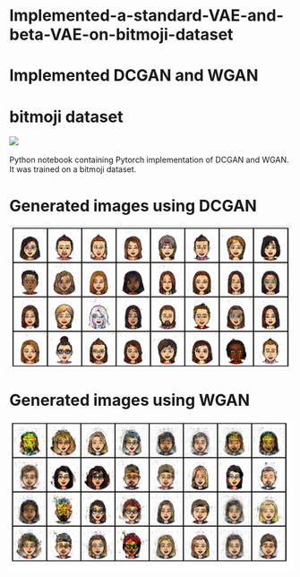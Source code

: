 # Implemented-a-standard-VAE-and-beta-VAE-on-bitmoji-dataset
# Implemented DCGAN and WGAN 

# bitmoji dataset
<img src="https://github.com/indranarendra/Implemented-DCGAN-and-WGAN-on-bitmoji-dataset./blob/main/bitmoji.png"> 

Python notebook containing Pytorch implementation of DCGAN and WGAN. It was trained on a bitmoji dataset.

# Generated images using DCGAN

<img src="https://github.com/indranarendra/Implemented-DCGAN-and-WGAN-on-bitmoji-dataset./blob/main/ganfake.png">



# Generated images using WGAN

<img src="https://github.com/indranarendra/Implemented-DCGAN-and-WGAN-on-bitmoji-dataset./blob/main/wganfake.png">

